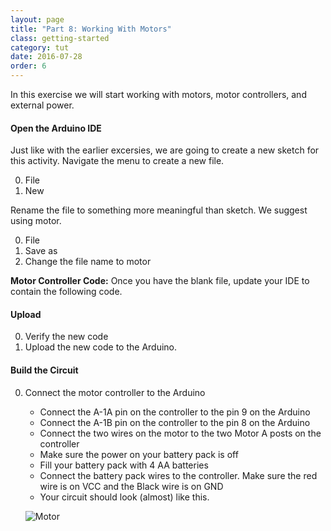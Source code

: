 ```yaml
---
layout: page
title: "Part 8: Working With Motors"
class: getting-started
category: tut
date: 2016-07-28
order: 6
---
```


In this exercise we will start working with motors, motor controllers,
and external power.

#### Open the Arduino IDE

Just like with the earlier excersies, we are going to create a new sketch for this activity. Navigate the menu to create a new file.

0. File
0. New

Rename the file to something more meaningful than sketch. We suggest using motor.

0. File
0. Save as
0. Change the file name to motor

**Motor Controller Code:**
Once you have the blank file, update your IDE to contain the following code.

<script src="https://gist.github.com/dennisburton/bbd3475cecb89a4903c333d6154172e4.js"></script>

#### Upload

0. Verify the new code
0. Upload the new code to the Arduino.

#### Build the Circuit

0. Connect the motor controller to the Arduino
   * Connect the A-1A pin on the controller to the pin 9 on the Arduino
   * Connect the A-1B pin on the controller to the pin 8 on the Arduino
   * Connect the two wires on the motor to the two Motor A posts on the controller
   * Make sure the power on your battery pack is off
   * Fill your battery pack with 4 AA batteries
   * Connect the battery pack wires to the controller. Make sure the red wire is on VCC and the Black wire is on GND
   * Your circuit should look (almost) like this.

    ![Motor]({{site.baseurl}}/assets/part8/motor-controller.png)




